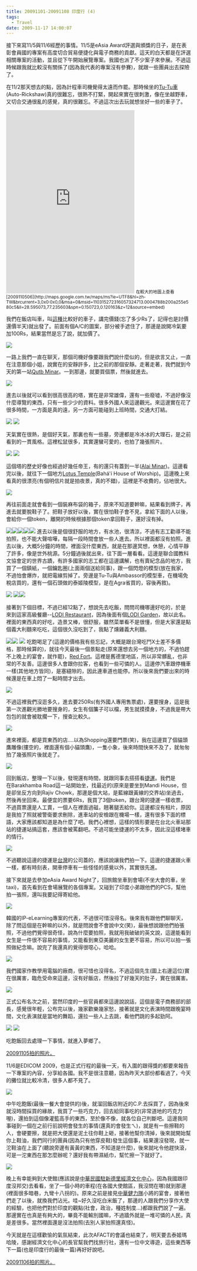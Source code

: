 ```yaml
---
title: 20091101-20091108 印度行 (4)
tags:
  - Travel
date: 2009-11-17 14:00:07
---
```


接下來寫11/5與11/6經歷的事情。11/5是eAsia Award評選與頒獎的日子，是在表彰會員國的專案有高度切合貿易便捷化與電子商務的貢獻。這天的白天都是在評選相關專案的活動，並且從下午開始展覽專案。我國也派了不少案子來參展。不過這時候跟我就比較沒有關係了(因為我代表的專案沒有參賽)，就跟一些團員出去探險了。

在11/2那天想去的點，因為計程車司機覺得太遠而作罷。那時候坐的[Tu-Tu車](http://images.google.com.tw/images?hl=zh-TW&amp;q=Auto-Rickshaw&amp;um=1&amp;ie=UTF-8&amp;ei=Bz8CS7HGC9PakAX3q7jHAQ&amp;sa=X&amp;oi=image_result_group&amp;ct=title&amp;resnum=1&amp;ved=0CBUQsAQwAA)(Auto-Rickshaw)真的很難忘，很熱不打緊，開起來實在很刺激，像在坐越野車，又切合交通很亂的感覺，真的很難忘。不過這次出去玩就想坐好一些的車子了。

<iframe scrolling="no" marginwidth="0" width="350" frameborder="0" src="http://maps.google.com.tw/maps/ms?ie=UTF8&amp;hl=zh-TW&amp;brcurrent=3,0x0:0x0,0&amp;msa=0&amp;msid=110315272316057324713.0004788b200a255e580c5&amp;ll=28.595073,77.235603&amp;spn=0.150723,0.120163&amp;z=12&amp;output=embed" marginheight="0" height="500"></iframe>
<small>在較大的地圖上查看[2009110506](http://maps.google.com.tw/maps/ms?ie=UTF8&amp;hl=zh-TW&amp;brcurrent=3,0x0:0x0,0&amp;msa=0&amp;msid=110315272316057324713.0004788b200a255e580c5&amp;ll=28.595073,77.235603&amp;spn=0.150723,0.120163&amp;z=12&amp;source=embed)</small>

我們在飯店叫車，叫[這種](http://www.idallas.com/photos/v/indiahighlights/IMG_2188.JPG.html)比較好的車子，講完價錢(忘了多少Rs了，記得也是討價還價半天)就出發了。前面有個A/C的圖案，部分被手遮住了，那邊是說開冷氣要加100Rs，結果當然是忘了說，就加價了。

[![](http://e.share.photo.xuite.net/retsamsu/1e23245/3627269/137843520_m.jpg)](http://photo.xuite.net/_r9009/retsamsu/3627269/1.jpg)

一路上我們一直在聊天，那個司機好像要跟我們說什麼似的，但是欲言又止，一直在注意那個小姐，說實在的安靜許多，比之前的那個安靜。走著走著，我們就到今天的第一站[Qutb Minar](http://en.wikipedia.org/wiki/Qutb_Minar)。一到那邊，就要買個票，然後就進去。

[![](http://e.share.photo.xuite.net/retsamsu/1e232bb/3627269/137843638_m.jpg)](http://photo.xuite.net/_r9009/retsamsu/3627269/4.jpg)

進去以後就可以看到很高很高的塔，實在是非常雄偉，還有一些廢墟，不過好像沒什麼導覽的東西，只有一些少少的資料。很多外國人來這邊觀光。來這邊實在花了很多時間，一方面是真的遠，另一方面可能碰到上班時間，交通大打結。

[![](http://e.share.photo.xuite.net/retsamsu/1e2324f/3627269/137844042_m.jpg)](http://photo.xuite.net/_r9009/retsamsu/3627269/17.jpg)
[![](http://e.share.photo.xuite.net/retsamsu/1e232cc/3627269/137844167_m.jpg)](http://photo.xuite.net/_r9009/retsamsu/3627269/19.jpg)

天氣實在很熱，是個好天氣，那裏也有一些墓，旁邊都是冷冰冰的大理石，是之前看到的一貫風格。這裡松鼠很多，其實還蠻可愛的，也拍了幾張照片。

[![](http://e.share.photo.xuite.net/retsamsu/1e2328f/3627269/137845386_m.jpg)](http://photo.xuite.net/_r9009/retsamsu/3627269/58.jpg)
[![](http://e.share.photo.xuite.net/retsamsu/1e23225/3627269/137845792_m.jpg)](http://photo.xuite.net/_r9009/retsamsu/3627269/68.jpg)

這個塔的歷史好像也經過好幾任帝王，有的還只有蓋到一半([Alai Minar](http://en.wikipedia.org/wiki/Qutb_complex#Alai_Minar))。這邊看完以後，就往下一個地方[Lotus Temple](http://en.wikipedia.org/wiki/Lotus_Temple)(Bah&aacute;'&iacute; House of Worship)。這邊晚上來看真的很漂亮(有個明信片就是拍夜景，真的不錯)，這裡是不收費的，佔地很大。

[![](http://e.share.photo.xuite.net/retsamsu/1e232a4/3627269/137846175_m.jpg)](http://photo.xuite.net/_r9009/retsamsu/3627269/80.jpg)

再往前面走就會看到一個裝麻布袋的箱子，原來不知道要幹嘛，結果看到牌子，再進去就要脫鞋子了。把鞋子放好以後，實在很怕鞋子會不見，拿給下面的人以後，會給你一個token，離開的時候根據那個token拿回鞋子，還好沒有掉。

[![](http://e.share.photo.xuite.net/retsamsu/1e232c0/3627269/137846203_m.jpg)](http://photo.xuite.net/_r9009/retsamsu/3627269/83.jpg)[![](http://e.share.photo.xuite.net/retsamsu/1e232c6/3627269/137846209_m.jpg)](http://photo.xuite.net/_r9009/retsamsu/3627269/85.jpg)[![](http://e.share.photo.xuite.net/retsamsu/1e232f0/3627269/137846251_m.jpg)](http://photo.xuite.net/_r9009/retsamsu/3627269/86.jpg)[![](http://e.share.photo.xuite.net/retsamsu/1e232f6/3627269/137846257_m.jpg)](http://photo.xuite.net/_r9009/retsamsu/3627269/87.jpg)[![](http://e.share.photo.xuite.net/retsamsu/1e232fb/3627269/137846262_m.jpg)](http://photo.xuite.net/_r9009/retsamsu/3627269/89.jpg)[](http://photo.xuite.net/_r9009/retsamsu/3627269/84.jpg)
[](http://photo.xuite.net/_r9009/retsamsu/3627269/85.jpg)
[](http://photo.xuite.net/_r9009/retsamsu/3627269/86.jpg)進去以後是個很舒服的地方，有水池，很清涼，不過有志工勸導不能拍照，也不能大聲喧嘩，每隔一段時間會放一些人進去。所以裡面都沒有拍照。進去以後，大概5分鐘的時間，裡面沒什麼東西，就是在那邊冥想，休憩，心情平靜了許多，像是世外桃源。5分鐘過後就出來，往下面一層看看。這邊是聯合國教科文協會定的世界古蹟，有許多國家的志工都在這邊講解，也有賣紀念品的地方，我買了一個鎮紙，一個鑰匙圈(上面兩個送給同事)，跟一個閃燈的模型(放在我家，不過怕會爆炸，就把電線剪掉了。旁邊是Tu-Tu與Ambassor的模型車，在機場免稅店買的，還有一個石頭做的泰姬陵模型，是在Agra省買的，容後再敘)。

[![](http://e.share.photo.xuite.net/retsamsu/1e23241/3627269/137846588_m.jpg)](http://photo.xuite.net/_r9009/retsamsu/3627269/102.jpg)
[![](http://e.share.photo.xuite.net/retsamsu/1e2328b/3627269/137846662_m.jpg)](http://photo.xuite.net/_r9009/retsamsu/3627269/108.jpg)[![](http://e.share.photo.xuite.net/retsamsu/1e2327b/3423409/138493386_m.jpg)](http://photo.xuite.net/_r9009/retsamsu/3423409/49.jpg)

接著到下個目標，不過已經12點了，想說先去吃飯，問問司機哪邊好吃的，於是來到這家高級餐廳--[LODI Restaurant](http://www.foodiebay.com/ncr/restaurant/delhi/lodi-the-garden-restaurant-lodhi-road-1188.html)，因為後面有個[LODI Garden](http://www.exploredelhi.com/gardens/lodi-garden.html)，故以此名。裡面的東西真的好吃，造景又棒，很舒服，雖然菜單看不是很懂，但是大家還是點個義大利麵來吃吃，這個很久沒吃到了，我點了燻雞義大利麵。

[![](http://e.share.photo.xuite.net/retsamsu/1e2325b/3627269/137847126_m.jpg)](http://photo.xuite.net/_r9009/retsamsu/3627269/134.jpg)[![](http://e.share.photo.xuite.net/retsamsu/1e232d3/3627269/137846734_m.jpg)](http://photo.xuite.net/_r9009/retsamsu/3627269/114.jpg)
[![](http://e.share.photo.xuite.net/retsamsu/1e232ac/3627269/137846951_m.jpg)](http://photo.xuite.net/_r9009/retsamsu/3627269/129.jpg)
[](http://photo.xuite.net/_r9009/retsamsu/3627269/134.jpg)
吃飽喝足了(這邊的價格我有些忘記，大概是跟台灣吃鬥X士差不多價格，那時候算的)，就往今天最後一個景點走(原來還想去另一個地方的，不過怕趕不上晚上的宴會，就作罷)，[Red Fort](http://zh.wikipedia.org/wiki/%E5%BE%B7%E9%87%8C%E7%BA%A2%E5%A0%A1)。這裡是舊德里地區，所以非常髒亂，也非常的不友善。這邊很多人會跟你拉客，也看到一些可憐的人。這邊停汽車跟停機車一樣(其他地方皆同)，是塞縫隙的，因此連車道也能停。所以後來我們要出來的時候還是在車上悶了一點時間才出去。

[![](http://e.share.photo.xuite.net/retsamsu/1e232a6/3627269/137847201_m.jpg)](http://photo.xuite.net/_r9009/retsamsu/3627269/139.jpg)

不過這裡我們沒逛多久，進去要250Rs(有外國人專用售票處)，還要搜身，這是我第一次進觀光勝地要搜身的，女生有個簾子可以檔，男生就摸摸身，不過我是帶大包包的就會被耽擱一下，搜查比較久。

[![](http://e.share.photo.xuite.net/retsamsu/1e2325e/3627269/137847385_m.jpg)](http://photo.xuite.net/_r9009/retsamsu/3627269/146.jpg)

進來裡面，都是買東西的店....以為Shopping還要門票(笑)，我在這邊買了個貓頭鷹雕像(摟空的，裡面還有個小貓頭鷹)，一隻小象，後來時間快來不及了，就匆匆拍了幾張照片後就走了。

[![](http://e.share.photo.xuite.net/retsamsu/1e232df/3627269/137847514_m.jpg)](http://photo.xuite.net/_r9009/retsamsu/3627269/154.jpg)

回到飯店，整理一下以後，發現還有時間，就跟同事去搭搭看[捷運](http://www.delhimetrorail.com/index.htm)。我們是在<span lkgtitle="null" jstcache="79" jsdisplay="i.title" jsvalues="lkgtitle:m.ss.lkg.title" class="fn org"><span jstcache="88" jsdisplay="!features.embed"><span jstcache="100" jsdisplay="!i.linkback||(i.lba&amp;&amp;i.lba.cr8Line1)" jsvalues=".innerHTML:i.title;dir:bidiDir(i.title,true)" dir="ltr">Barakhamba Road這一站開始坐，找最近的(原來是要坐到Mandi House，但是卻坐反方向到<span lkgtitle="null" jstcache="79" jsdisplay="i.title" jsvalues="lkgtitle:m.ss.lkg.title" class="fn org"><span jstcache="88" jsdisplay="!features.embed"><span jstcache="100" jsdisplay="!i.linkback||(i.lba&amp;&amp;i.lba.cr8Line1)" jsvalues=".innerHTML:i.title;dir:bidiDir(i.title,true)" dir="ltr">Rajiv Chowk</span></span></span>，那邊是個大站，是藍線跟黃線的交界站)坐過去，然後再坐回來。</span></span></span><span lkgtitle="null" jstcache="79" jsdisplay="i.title" jsvalues="lkgtitle:m.ss.lkg.title" class="fn org"><span jstcache="88" jsdisplay="!features.embed"><span jstcache="100" jsdisplay="!i.linkback||(i.lba&amp;&amp;i.lba.cr8Line1)" jsvalues=".innerHTML:i.title;dir:bidiDir(i.title,true)" dir="ltr">最便宜的票要6Rs，我買了3個token，跟台灣的捷運一樣收票，不過買票還是人工賣，一個人在裡面過磁，翹著腿丟給你。這邊都沒有相片，原因是我拍了照就被警衛要求刪除，進車站的安檢跟在機場一樣，還有很多下面的標語，大家應該都知道是為什麼了吧。我們心裡想，這樣的情形要是在台北火車站那站的捷運站搞這套，應該會被罵翻吧。不過可能坐捷運的不太多，因此沒這樣堵車的情行。</span></span></span>

[![](http://e.share.photo.xuite.net/retsamsu/1e232b2/3423409/138496513_m.jpg)](http://photo.xuite.net/_r9009/retsamsu/3423409/50.jpg)

不過聽說這邊的捷運是[台灣](http://www.epochtimes.com/b5/9/8/23/n2633268.htm)的公司蓋的，應該說讓我們拍一下。這邊的捷運跟火車一樣，都有時刻表，開車停車有一些怪怪的感覺以外，其實很先進。

接下來就是去參加eAsia Award Night了，回旅館坐車到會場(不坐大會的車，坐taxi)，首先看到在會場展覽的各個專案。又碰到了印度小弟跟他們的PCS，幫他拍一張照，還叫我要記得寄給他。

[![](http://e.share.photo.xuite.net/retsamsu/1e232df/3627269/137847770_m.jpg)](http://photo.xuite.net/_r9009/retsamsu/3627269/162.jpg)

韓國的IP-eLearning專案的代表，不過很可惜沒得名。後來我有跟他們聊聊天，除了問這個是在幹嘛的以外，就是問說會不會說中文(笑)，最後想說跟他們拍張照，不過他們覺得很奇怪，說為什麼要拍照，我就用我破破的英文說，這邊能看到女生是一件很不容易的事情，又能看到東亞美麗的女生更不容易，所以可以拍一張照做紀念嘛。說完了我還真的覺得很噁心，哈哈。

[![](http://e.share.photo.xuite.net/retsamsu/1e23205/3627269/137847808_m.jpg)](http://photo.xuite.net/_r9009/retsamsu/3627269/163.jpg)

我們國家作教學用電腦的廠商，很可惜也沒得名，不過這個先生(圖上右邊這位)實在很厲害，臨危受命來這邊，沒有好飯店，然後拉了好幾天的肚子，實在很厲害。

[![](http://e.share.photo.xuite.net/retsamsu/1e23260/3627269/137847899_m.jpg)](http://photo.xuite.net/_r9009/retsamsu/3627269/171.jpg)

正式公布名次之前，當然印度的一些官員都來這邊說說話，這個是電子商務部的部長，感覺很年輕，公布完以後，幾家歡樂幾家愁，接著就是文化表演時間跟晚宴時間，文化表演就是當地的舞蹈，還拉一些人上去跳，看他們跳的多起勁阿。

[![](http://e.share.photo.xuite.net/retsamsu/1e232dd/3627269/137848024_m.jpg)](http://photo.xuite.net/_r9009/retsamsu/3627269/177.jpg)
[![](http://e.share.photo.xuite.net/retsamsu/1e232f8/3627269/137848307_m.jpg)](http://photo.xuite.net/_r9009/retsamsu/3627269/190.jpg)

吃飽飯回去處理一下事情，就進入夢鄉了。

[20091105拍的照片。](http://photo.xuite.net/retsamsu/3627437)

11/6是EDICOM 2009，也是正式行程的最後一天，有入圍的跟得獎的都要來報告一下專案的內容，分享給各國。我不是很注意聽，因為昨天大部份都看過了，今天的攤位就比較冷清，很多人都不見了。

[![](http://e.share.photo.xuite.net/retsamsu/1e232d5/3627437/137848872_m.jpg)](http://photo.xuite.net/_r9009/retsamsu/3627437/3.jpg)

中午吃飽飯(最後一餐大會提供的)後，就溜回飯店附近的C.P.去採買了，因為後來就沒時間採買的緣故，我買了一些巧克力，回去給同事吃的(非常道地的巧克力喔)，還拍到這個像灌籃高手的東西，至於像不像，就各位自己判斷吧。這邊我同事碰到一個在之前行前說明會發生的事情(還真的會發生ㄟ)，就是有一些擦鞋的人，會硬要擦，就是把大便還是泥土往你鞋上砸，接著他幫你清掉，後來就開始幫你上鞋油，我們同行的團員(因為只有他穿皮鞋)發生這個事，結果還沒發現，就一沱鞋油在上面了(聽說旁邊有黃黃的東西，不知道是什麼)，後來就叱令他趕快滾，可是一沱東西在那怎麼辦呢？還好我有帶濕紙巾，幫忙擦一下就好了。

[![](http://e.share.photo.xuite.net/retsamsu/1e23252/3627437/137849253_m.jpg)](http://photo.xuite.net/_r9009/retsamsu/3627437/23.jpg)

晚上有幸能夠到大使館(應該說是[中華民國駐新德里經濟文化中心](http://india.nsc.gov.tw/welcome.htm)，因為我國跟印度沒邦交)去看看，坐了一個小時的車程(在各國大使館區，我沒問在哪)就到那邊(裡面很多暗巷，九彎十八拐的)。原來之前是接見[中華健力隊](http://sports.yam.com/cna/sports/200911/20091105445601.html)小將的宴會，接著他們走了以後，就換我們沾光。哇~好久沒吃白米飯了，那邊的人跟我們分享作大使的經驗，也把他們對於印度的觀點(社會，政治，種姓制度...)都跟我們說了一遍。那邊實在也真是有夠大的，畢竟不能輸別國嘛，不過牆外就是一堆可憐的人民，真是差很多。當然裡面還是沒法拍照(去別人家拍照還真怪)。

今天就是在這樣歡愉的氣氛結束，此次AFACT的會議也結束了，明天要去泰姬瑪哈陵，感謝經濟文化中心的長官幫我們找旅行社，還有一位中文導遊，這些東西等下一篇(也是印度行的最後一篇)再好好說吧。

[20091106拍的照片。](http://photo.xuite.net/retsamsu/3627437)